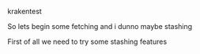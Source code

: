 krakentest


So lets begin some fetching and i dunno maybe stashing


First of all we need to try some stashing features